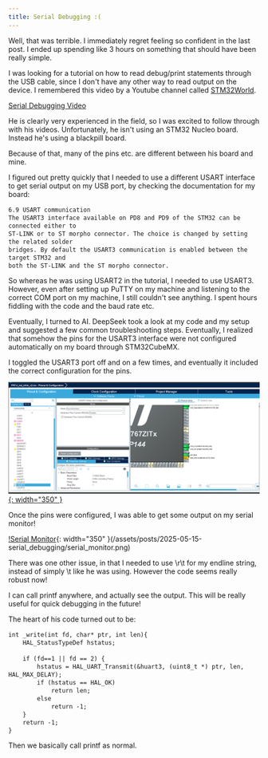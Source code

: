 ```yaml
---
title: Serial Debugging :(
---
```


Well, that was terrible. I immediately regret feeling so confident in the last post. I ended up spending like 3 hours on something that should have been really simple.

I was looking for a tutorial on how to read debug/print statements through the USB cable, since I don't have any other way to read output on the device. I remembered this
video by a Youtube channel called <a href="https://www.youtube.com/@stm32world">STM32World</a>.

<a href="https://www.youtube.com/watch?v=O6cNvE9ZrVU&list=PLVfOnriB1RjWvYaTSpsqs9Us0NV1-ares&index=54">Serial Debugging Video</a>

He is clearly very experienced in the field, so I was excited to follow through with his videos. Unfortunately, he isn't using an STM32 Nucleo board. Instead he's using a 
blackpill board.

Because of that, many of the pins etc. are different between his board and mine.

I figured out pretty quickly that I needed to use a different USART interface to get serial output on my USB port, by checking the documentation for my board:

    6.9 USART communication
    The USART3 interface available on PD8 and PD9 of the STM32 can be connected either to 
    ST-LINK or to ST morpho connector. The choice is changed by setting the related solder 
    bridges. By default the USART3 communication is enabled between the target STM32 and 
    both the ST-LINK and the ST morpho connector. 

So whereas he was using USART2 in the tutorial, I needed to use USART3. However, even after setting up PuTTY on my machine and listening to the correct COM port
on my machine, I still couldn't see anything. I spent hours fiddling with the code and the baud rate etc.

Eventually, I turned to AI. DeepSeek took a look at my code and my setup and suggested a few common troubleshooting steps. Eventually, I realized that somehow the 
pins for the USART3 interface were not configured automatically on my board through STM32CubeMX.

I toggled the USART3 port off and on a few times, and eventually it included the correct configuration for the pins.

[![STM32CubeMX USART3](/assets/posts/2025-05-15-serial_debugging/stm32cubemx_usart3.png){: width="350" }](/assets/posts/2025-05-15-serial_debugging/stm32cubemx_usart3.png)

Once the pins were configured, I was able to get some output on my serial monitor!

[!Serial Monitor](/assets/posts/2025-05-15-serial_debugging/serial_monitor.PNG){: width="350" }(/assets/posts/2025-05-15-serial_debugging/serial_monitor.png)

There was one other issue, in that I needed to use \r\t for my endline string, instead of simply \t like he was using. However the code seems really robust now!

I can call printf anywhere, and actually see the output. This will be really useful for quick debugging in the future!

The heart of his code turned out to be:

    int _write(int fd, char* ptr, int len){
        HAL_StatusTypeDef hstatus;

        if (fd==1 || fd == 2) {
            hstatus = HAL_UART_Transmit(&huart3, (uint8_t *) ptr, len, HAL_MAX_DELAY);
            if (hstatus == HAL_OK)
                return len;
            else
                return -1;
        }
        return -1;
    }

Then we basically call printf as normal.

